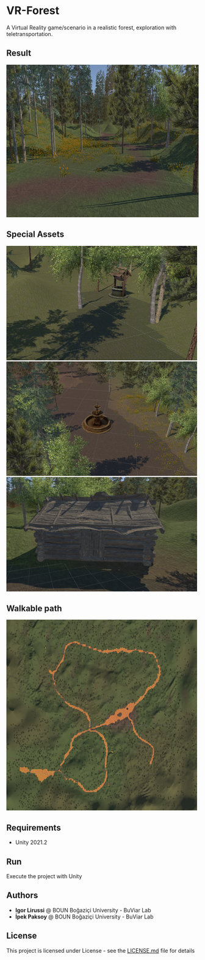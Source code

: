 # VR-Forest
A Virtual Reality game/scenario in a realistic forest, exploration with teletransportation. 

## Result
<img src="./img/result.png" alt="fountain" style="width:700px;height:400px;"/>

## Special Assets
<img src="./img/water.png" alt="water" style="width:500px;height:300px;"/>
<img src="./img/fountain.png" alt="fountain" style="width:500px;height:300px;"/>
<img src="./img/hut.png" alt="hut" style="width:500px;height:300px;"/>

## Walkable path
<img src="./img/walkable.png" alt="fountain" style="width:500px;height:500px;"/>

## Requirements
- Unity 2021.2

## Run
Execute the project with Unity

## Authors
* **Igor Lirussi** @ BOUN Boğaziçi University - BuViar Lab
* **İpek Paksoy** @ BOUN Boğaziçi University - BuViar Lab


## License
This project is licensed under License - see the [LICENSE.md](LICENSE.md) file for details
